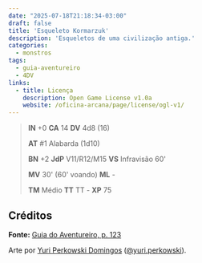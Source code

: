 ```yaml
---
date: "2025-07-18T21:18:34-03:00"
draft: false
title: 'Esqueleto Kormarzuk'
description: 'Esqueletos de uma civilização antiga.'
categories:
  - monstros
tags:
  - guia-aventureiro
  - 4DV
links:
  - title: Licença
    description: Open Game License v1.0a
    website: /oficina-arcana/page/license/ogl-v1/
---
```


> **IN** +0 **CA** 14 **DV** 4d8 (16)
>
> **AT** #1 Alabarda (1d10)
>
> **BN** +2 **JdP** V11/R12/M15 **VS** Infravisão 60'
>
> **MV** 30' (60' voando) **ML** -
>
> **TM** Médio **TT** TT - **XP** 75

## Créditos

**Fonte:** [Guia do Aventureiro, p. 123](https://www.arcanaprimaria.com/about-3)

Arte por [Yuri Perkowski Domingos](https://www.artstation.com/perkowski) ([@yuri.perkowski](https://www.instagram.com/yuri.perkowski/)).
